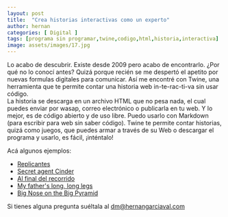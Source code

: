 ```yaml
---
layout: post
title:  "Crea historias interactivas como un experto"
author: hernan
categories: [ Digital ]
tags: [programa sin programar,twine,codigo,html,historia,interactiva]
image: assets/images/17.jpg
---
```

Lo acabo de descubrir. Existe desde 2009 pero acabo de encontrarlo. ¿Por qué no lo conocí antes? 
Quizá porque recién se me despertó el apetito por nuevas formulas digitales para comunicar.
Así me encontré con Twine, una herramienta que te permite contar una historia web in-te-rac-ti-va sin usar código.  
La historia se descarga en un archivo HTML que no pesa nada, el cual puedes enviar por wasap, correo electrónico o publicarla en tu web. 
Y lo mejor, es de código abierto y de uso libre. Puedo usarlo con Markdown (para escribir para web sin saber código). 
Twine te permite contar historias, quizá como juegos, que puedes armar a través de su Web o descargar el programa y usarlo, es fácil, ¡inténtalo!

Acá algunos ejemplos:

- [Replicantes](https://librojuegos.org/wp-content/uploads/2016/02/replicantes.html)
- [Secret agent Cinder](http://emilyryan.se/cinder.htm)
- [Al final del recorrido](http://guillermocrespi.com/recorrido.html)
- [My father's long, long legs](https://ztul.itch.io/mflll)
- [Big Nose on the Big Pyramid](https://andrewschultz.itch.io/big-nose-on-the-big-pyramid)

Si tienes alguna pregunta suéltala al [dm@hernangarciaval.com](mailto:dm@hernangarciaval.com) 
